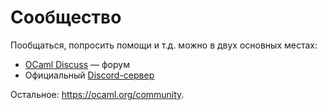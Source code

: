 # Сообщество

Пообщаться, попросить помощи и т.д. можно в двух основных местах:

- [OCaml Discuss](https://discuss.ocaml.org/) &mdash; форум
- Официальный [Discord-сервер](https://discord.gg/cCYQbqN)

Остальное: <https://ocaml.org/community>.